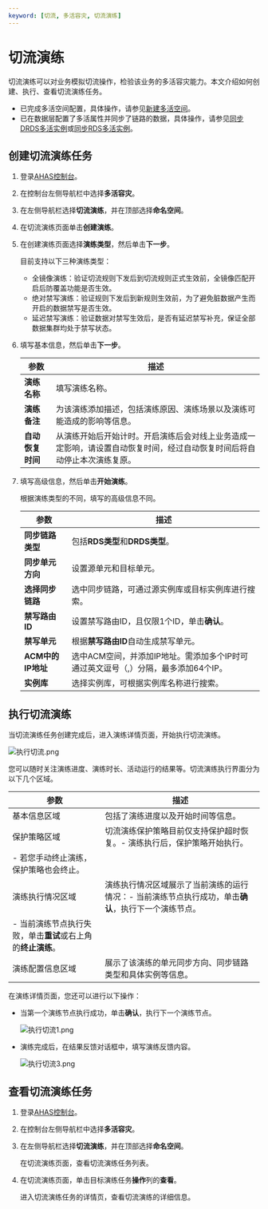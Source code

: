 ```yaml
---
keyword: [切流, 多活容灾, 切流演练]
---
```


# 切流演练

切流演练可以对业务模拟切流操作，检验该业务的多活容灾能力。本文介绍如何创建、执行、查看切流演练任务。

-   已完成多活空间配置，具体操作，请参见[新建多活空间](/cn.zh-CN/多活容灾/用户指南/异地多活配置/新建多活空间.md)。
-   已在数据层配置了多活属性并同步了链路的数据，具体操作，请参见[同步DRDS多活实例](/cn.zh-CN/多活容灾/用户指南/异地多活配置/异地数据层配置/同步DRDS多活实例.md)或[同步RDS多活实例](/cn.zh-CN/多活容灾/用户指南/异地多活配置/异地数据层配置/同步RDS多活实例.md)。

## 创建切流演练任务

1.  登录[AHAS控制台](https://ahas.console.aliyun.com)。

2.  在控制台左侧导航栏中选择**多活容灾**。

3.  在左侧导航栏选择**切流演练**，并在顶部选择**命名空间**。

4.  在切流演练页面单击**创建演练**。

5.  在创建演练页面选择**演练类型**，然后单击**下一步**。

    目前支持以下三种演练类型：

    -   全镜像演练：验证切流规则下发后到切流规则正式生效前，全镜像匹配开启后防覆盖功能是否生效。
    -   绝对禁写演练：验证规则下发后到新规则生效前，为了避免脏数据产生而开启的数据禁写是否生效。
    -   延迟禁写演练：验证数据对禁写生效后，是否有延迟禁写补充，保证全部数据集群均处于禁写状态。
6.  填写基本信息，然后单击**下一步**。

    |参数|描述|
    |--|--|
    |**演练名称**|填写演练名称。|
    |**演练备注**|为该演练添加描述，包括演练原因、演练场景以及演练可能造成的影响等信息。|
    |**自动恢复时间**|从演练开始后开始计时。开启演练后会对线上业务造成一定影响，请设置自动恢复时间，经过自动恢复时间后将自动停止本次演练复原。|

7.  填写高级信息，然后单击**开始演练**。

    根据演练类型的不同，填写的高级信息不同。

    |参数|描述|
    |--|--|
    |**同步链路类型**|包括**RDS类型**和**DRDS类型**。|
    |**同步单元方向**|设置源单元和目标单元。|
    |**选择同步链路**|选中同步链路，可通过源实例库或目标实例库进行搜索。|
    |**禁写路由ID**|设置禁写路由ID，且仅限1个ID，单击**确认**。|
    |**禁写单元**|根据**禁写路由ID**自动生成禁写单元。|
    |**ACM中的IP地址**|选中ACM空间，并添加IP地址。需添加多个IP时可通过英文逗号（,）分隔，最多添加64个IP。|
    |**实例库**|选择实例库，可根据实例库名称进行搜索。|


## 执行切流演练

当切流演练任务创建完成后，进入演练详情页面，开始执行切流演练。

![执行切流.png](https://static-aliyun-doc.oss-accelerate.aliyuncs.com/assets/img/zh-CN/7789000161/p210998.png)

您可以随时关注演练进度、演练时长、活动运行的结果等。切流演练执行界面分为以下几个区域。

|参数|描述|
|--|--|
|基本信息区域|包括了演练进度以及开始时间等信息。|
|保护策略区域|切流演练保护策略目前仅支持保护超时恢复。-   演练执行后，保护策略开始执行。
-   若您手动终止演练，保护策略也会终止。 |
|演练执行情况区域|演练执行情况区域展示了当前演练的运行情况：-   当前演练节点执行成功，单击**确认**，执行下一个演练节点。
-   当前演练节点执行失败，单击**重试**或右上角的**终止演练**。 |
|演练配置信息区域|展示了该演练的单元同步方向、同步链路类型和具体实例等信息。|

在演练详情页面，您还可以进行以下操作：

-   当第一个演练节点执行成功，单击**确认**，执行下一个演练节点。

    ![执行切流1.png](https://static-aliyun-doc.oss-accelerate.aliyuncs.com/assets/img/zh-CN/7789000161/p210996.png)

-   演练完成后，在结果反馈对话框中，填写演练反馈内容。

    ![执行切流3.png](https://static-aliyun-doc.oss-accelerate.aliyuncs.com/assets/img/zh-CN/7789000161/p211005.png)


## 查看切流演练任务

1.  登录[AHAS控制台](https://ahas.console.aliyun.com)。

2.  在控制台左侧导航栏中选择**多活容灾**。

3.  在左侧导航栏选择**切流演练**，并在顶部选择**命名空间**。

    在切流演练页面，查看切流演练任务列表。

4.  在切流演练页面，单击目标演练任务**操作**列的**查看**。

    进入切流演练任务的详情页，查看切流演练的详细信息。


